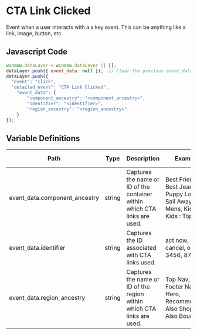 # CTA Link Clicked

Event when a user interacts with a a key event. This can be anything like a link, image, button, etc.

### 

## Javascript Code
```js
window.dataLayer = window.dataLayer || [];
dataLayer.push({ event_data: null });  // Clear the previous event_data object.
dataLayer.push({
  "event": "click",
  "detailed_event": "CTA Link Clicked",
    "event_data": {
        "component_ancestry": "<component_ancestry>",
        "identifier": "<identifier>",
        "region_ancestry": "<region_ancestry>"
    }
});
```

## Variable Definitions

|Path|Type|Description|Example|Pattern|Min Length|Max Length|Minimum|Maximum|Multiple Of|
| --- | --- | --- | --- | --- | --- | --- | --- | --- | --- |
|event_data.component_ancestry|string|Captures the name or ID of the container within which CTA links are used.|Best Friends - Best Jeans, Puppy Love, Sail Away, Mens, Kids, Kids : Tops|||||||
|event_data.identifier|string|Captures the ID associated with CTA links used.|act now, cancel, ok, 3456, 8765|||||||
|event_data.region_ancestry|string|Captures the name or ID of the region within which CTA links are used.|Top Nav, Footer Nav, Hero, Recommended, Also Shopped, Also Bought|||||||
